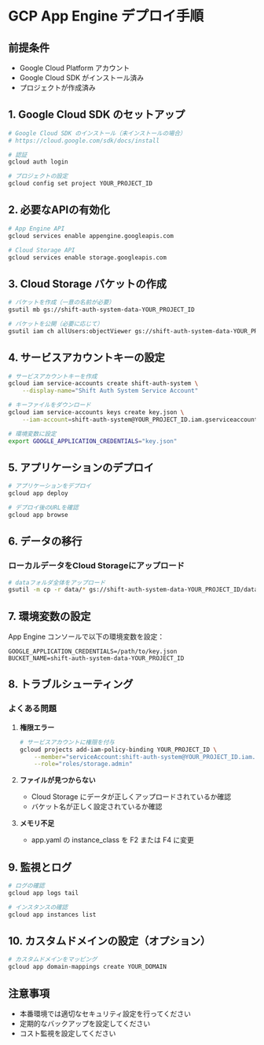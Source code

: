 # GCP App Engine デプロイ手順

## 前提条件
- Google Cloud Platform アカウント
- Google Cloud SDK がインストール済み
- プロジェクトが作成済み

## 1. Google Cloud SDK のセットアップ

```bash
# Google Cloud SDK のインストール（未インストールの場合）
# https://cloud.google.com/sdk/docs/install

# 認証
gcloud auth login

# プロジェクトの設定
gcloud config set project YOUR_PROJECT_ID
```

## 2. 必要なAPIの有効化

```bash
# App Engine API
gcloud services enable appengine.googleapis.com

# Cloud Storage API
gcloud services enable storage.googleapis.com
```

## 3. Cloud Storage バケットの作成

```bash
# バケットを作成（一意の名前が必要）
gsutil mb gs://shift-auth-system-data-YOUR_PROJECT_ID

# バケットを公開（必要に応じて）
gsutil iam ch allUsers:objectViewer gs://shift-auth-system-data-YOUR_PROJECT_ID
```

## 4. サービスアカウントキーの設定

```bash
# サービスアカウントキーを作成
gcloud iam service-accounts create shift-auth-system \
    --display-name="Shift Auth System Service Account"

# キーファイルをダウンロード
gcloud iam service-accounts keys create key.json \
    --iam-account=shift-auth-system@YOUR_PROJECT_ID.iam.gserviceaccount.com

# 環境変数に設定
export GOOGLE_APPLICATION_CREDENTIALS="key.json"
```

## 5. アプリケーションのデプロイ

```bash
# アプリケーションをデプロイ
gcloud app deploy

# デプロイ後のURLを確認
gcloud app browse
```

## 6. データの移行

### ローカルデータをCloud Storageにアップロード

```bash
# dataフォルダ全体をアップロード
gsutil -m cp -r data/* gs://shift-auth-system-data-YOUR_PROJECT_ID/data/
```

## 7. 環境変数の設定

App Engine コンソールで以下の環境変数を設定：

```
GOOGLE_APPLICATION_CREDENTIALS=/path/to/key.json
BUCKET_NAME=shift-auth-system-data-YOUR_PROJECT_ID
```

## 8. トラブルシューティング

### よくある問題

1. **権限エラー**
   ```bash
   # サービスアカウントに権限を付与
   gcloud projects add-iam-policy-binding YOUR_PROJECT_ID \
       --member="serviceAccount:shift-auth-system@YOUR_PROJECT_ID.iam.gserviceaccount.com" \
       --role="roles/storage.admin"
   ```

2. **ファイルが見つからない**
   - Cloud Storage にデータが正しくアップロードされているか確認
   - バケット名が正しく設定されているか確認

3. **メモリ不足**
   - app.yaml の instance_class を F2 または F4 に変更

## 9. 監視とログ

```bash
# ログの確認
gcloud app logs tail

# インスタンスの確認
gcloud app instances list
```

## 10. カスタムドメインの設定（オプション）

```bash
# カスタムドメインをマッピング
gcloud app domain-mappings create YOUR_DOMAIN
```

## 注意事項

- 本番環境では適切なセキュリティ設定を行ってください
- 定期的なバックアップを設定してください
- コスト監視を設定してください 